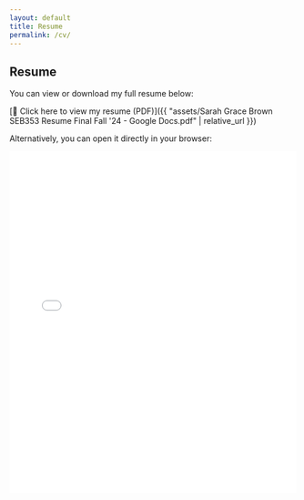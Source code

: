 ```yaml
---
layout: default
title: Resume
permalink: /cv/ 
---
```


## Resume

You can view or download my full resume below:

[📄 Click here to view my resume (PDF)]({{ "assets/Sarah Grace Brown SEB353 Resume Final Fall '24 - Google Docs.pdf" | relative_url }})

Alternatively, you can open it directly in your browser:  
<iframe src="{{ 'assets/Sarah Grace Brown SEB353 Resume Final Fall '24 - Google Docs.pdf' | relative_url }}" width="100%" height="600px" style="border: none;"></iframe>
